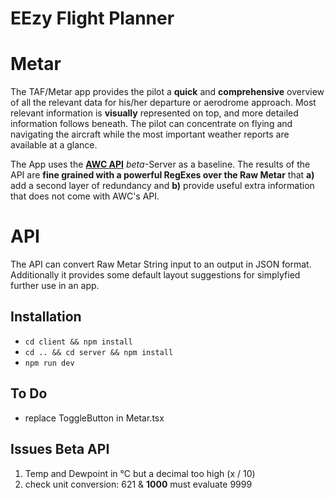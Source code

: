 # EEzy Flight Planner

# Metar

The TAF/Metar app provides the pilot a **quick** and **comprehensive** overview of all the relevant data for his/her departure or aerodrome approach. Most relevant information is **visually** represented on top, and more detailed information follows beneath. The pilot can concentrate on flying and navigating the aircraft while the most important weather reports are available at a glance.

The App uses the [**AWC API**](https://www.aviationweather.gov/dataserver) _beta_-Server as a baseline. The results of the API are **fine grained with a powerful RegExes over the Raw Metar** that **a)** add a second layer of redundancy and **b)** provide useful extra information that does not come with AWC's API.

# API

The API can convert Raw Metar String input to an output in JSON format. Additionally it provides some default layout suggestions for simplyfied further use in an app.

## Installation

- `cd client && npm install`
- `cd .. && cd server && npm install`
- `npm run dev`

## To Do

- replace ToggleButton in Metar.tsx

## Issues Beta API

1. Temp and Dewpoint in °C but a decimal too high (x / 10)
2. check unit conversion: 621 & **1000** must evaluate 9999
